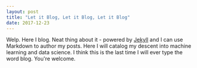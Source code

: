 ```yaml
---
layout: post
title: "Let it Blog, Let it Blog, Let it Blog"
date: 2017-12-23
---
```


Welp. Here I blog. Neat thing about it - powered by [Jekyll](http://jekyllrb.com) and I can use Markdown to author my posts.
Here I will catalog my descent into machine learning and data science. I think this is the last time I will ever type the
word blog. You're welcome.
